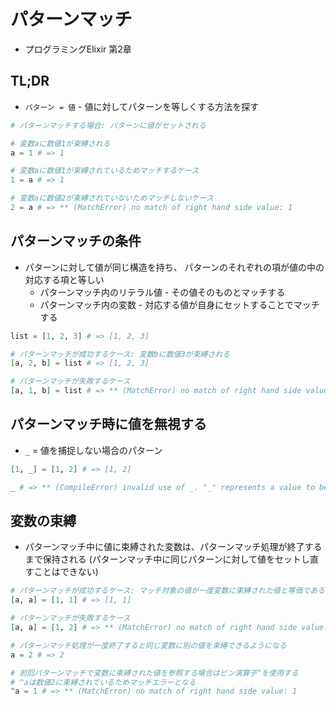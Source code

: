 # パターンマッチ
- プログラミングElixir 第2章

## TL;DR
- `パターン = 値` - 値に対してパターンを等しくする方法を探す

```exs
# パターンマッチする場合: パターンに値がセットされる

# 変数aに数値1が束縛される
a = 1 # => 1

# 変数aに数値1が束縛されているためマッチするケース
1 = a # => 1

# 変数aに数値2が束縛されていないためマッチしないケース
2 = a # => ** (MatchError) no match of right hand side value: 1
```

## パターンマッチの条件
- パターンに対して値が同じ構造を持ち、
  パターンのそれぞれの項が値の中の対応する項と等しい
  - パターンマッチ内のリテラル値 - その値そのものとマッチする
  - パターンマッチ内の変数 - 対応する値が自身にセットすることでマッチする

```exs
list = [1, 2, 3] # => [1, 2, 3]

# パターンマッチが成功するケース: 変数bに数値3が束縛される
[a, 2, b] = list # => [1, 2, 3]

# パターンマッチが失敗するケース
[a, 1, b] = list # => ** (MatchError) no match of right hand side value: [1, 2, 3]
```

## パターンマッチ時に値を無視する
- `_` = 値を捕捉しない場合のパターン

```exs
[1, _] = [1, 2] # => [1, 2]

_ # => ** (CompileError) invalid use of _. "_" represents a value to be ignored in a pattern and cannot be used in expressions
```

## 変数の束縛
- パターンマッチ中に値に束縛された変数は、パターンマッチ処理が終了するまで保持される
  (パターンマッチ中に同じパターンに対して値をセットし直すことはできない)

```exs
# パターンマッチが成功するケース: マッチ対象の値が一度変数に束縛された値と等価である場合
[a, a] = [1, 1] # => [1, 1]

# パターンマッチが失敗するケース
[a, a] = [1, 2] # => ** (MatchError) no match of right hand side value: [1, 2]

# パターンマッチ処理が一度終了すると同じ変数に別の値を束縛できるようになる
a = 2 # => 2

# 前回パターンマッチで変数に束縛された値を参照する場合はピン演算子^を使用する
# ^aは数値2に束縛されているためマッチエラーとなる
^a = 1 # => ** (MatchError) no match of right hand side value: 1
```

